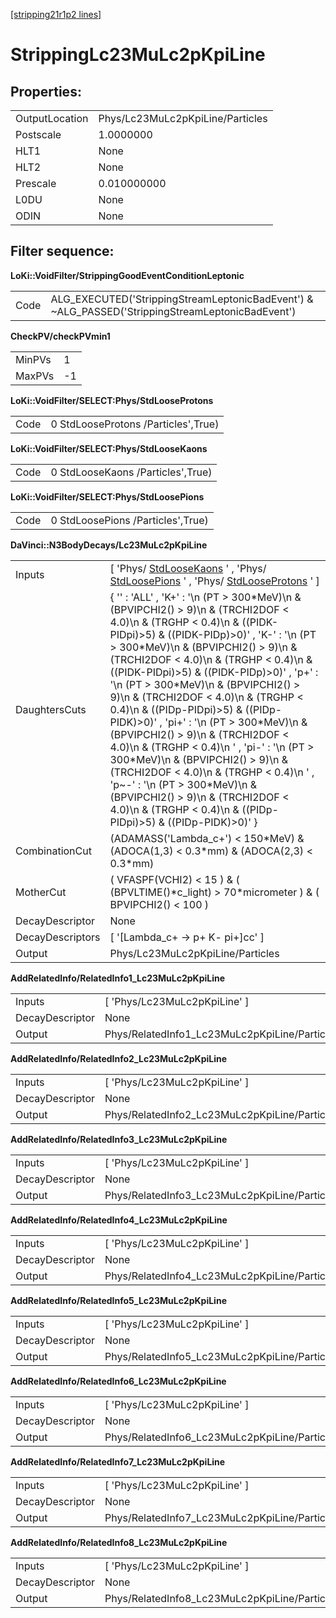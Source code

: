 [[stripping21r1p2 lines]](./stripping21r1p2-leptonic)

# StrippingLc23MuLc2pKpiLine

## Properties:

|                |                                  |
|----------------|----------------------------------|
| OutputLocation | Phys/Lc23MuLc2pKpiLine/Particles |
| Postscale      | 1.0000000                        |
| HLT1           | None                             |
| HLT2           | None                             |
| Prescale       | 0.010000000                      |
| L0DU           | None                             |
| ODIN           | None                             |

## Filter sequence:

**LoKi::VoidFilter/StrippingGoodEventConditionLeptonic**

|      |                                                                                                   |
|------|---------------------------------------------------------------------------------------------------|
| Code | ALG_EXECUTED('StrippingStreamLeptonicBadEvent') & \~ALG_PASSED('StrippingStreamLeptonicBadEvent') |

**CheckPV/checkPVmin1**

|        |     |
|--------|-----|
| MinPVs | 1   |
| MaxPVs | -1  |

**LoKi::VoidFilter/SELECT:Phys/StdLooseProtons**

|      |                                     |
|------|-------------------------------------|
| Code | 0 StdLooseProtons /Particles',True) |

**LoKi::VoidFilter/SELECT:Phys/StdLooseKaons**

|      |                                   |
|------|-----------------------------------|
| Code | 0 StdLooseKaons /Particles',True) |

**LoKi::VoidFilter/SELECT:Phys/StdLoosePions**

|      |                                   |
|------|-----------------------------------|
| Code | 0 StdLoosePions /Particles',True) |

**DaVinci::N3BodyDecays/Lc23MuLc2pKpiLine**

|                  |                                                                                                                                                                                                                                                                                                                                                                                                                                                                                                                                                                                                                                                                                                                                                                                              |
|------------------|----------------------------------------------------------------------------------------------------------------------------------------------------------------------------------------------------------------------------------------------------------------------------------------------------------------------------------------------------------------------------------------------------------------------------------------------------------------------------------------------------------------------------------------------------------------------------------------------------------------------------------------------------------------------------------------------------------------------------------------------------------------------------------------------|
| Inputs           | [ 'Phys/ [StdLooseKaons](./stripping21r1p2-stdloosekaons) ' , 'Phys/ [StdLoosePions](./stripping21r1p2-stdloosepions) ' , 'Phys/ [StdLooseProtons](./stripping21r1p2-stdlooseprotons) ' ]                                                                                                                                                                                                                                                                                                                                                                                                                                                                                                                                                                                                  |
| DaughtersCuts    | { '' : 'ALL' , 'K+' : '\n (PT \> 300\*MeV)\n & (BPVIPCHI2() \> 9)\n & (TRCHI2DOF \< 4.0)\n & (TRGHP \< 0.4)\n & ((PIDK-PIDpi)\>5) & ((PIDK-PIDp)\>0)' , 'K-' : '\n (PT \> 300\*MeV)\n & (BPVIPCHI2() \> 9)\n & (TRCHI2DOF \< 4.0)\n & (TRGHP \< 0.4)\n & ((PIDK-PIDpi)\>5) & ((PIDK-PIDp)\>0)' , 'p+' : '\n (PT \> 300\*MeV)\n & (BPVIPCHI2() \> 9)\n & (TRCHI2DOF \< 4.0)\n & (TRGHP \< 0.4)\n & ((PIDp-PIDpi)\>5) & ((PIDp-PIDK)\>0)' , 'pi+' : '\n (PT \> 300\*MeV)\n & (BPVIPCHI2() \> 9)\n & (TRCHI2DOF \< 4.0)\n & (TRGHP \< 0.4)\n ' , 'pi-' : '\n (PT \> 300\*MeV)\n & (BPVIPCHI2() \> 9)\n & (TRCHI2DOF \< 4.0)\n & (TRGHP \< 0.4)\n ' , 'p\~-' : '\n (PT \> 300\*MeV)\n & (BPVIPCHI2() \> 9)\n & (TRCHI2DOF \< 4.0)\n & (TRGHP \< 0.4)\n & ((PIDp-PIDpi)\>5) & ((PIDp-PIDK)\>0)' } |
| CombinationCut   | (ADAMASS('Lambda_c+') \< 150\*MeV) & (ADOCA(1,3) \< 0.3\*mm) & (ADOCA(2,3) \< 0.3\*mm)                                                                                                                                                                                                                                                                                                                                                                                                                                                                                                                                                                                                                                                                                                       |
| MotherCut        | ( VFASPF(VCHI2) \< 15 ) & ( (BPVLTIME()\*c_light) \> 70\*micrometer ) & ( BPVIPCHI2() \< 100 )                                                                                                                                                                                                                                                                                                                                                                                                                                                                                                                                                                                                                                                                                               |
| DecayDescriptor  | None                                                                                                                                                                                                                                                                                                                                                                                                                                                                                                                                                                                                                                                                                                                                                                                         |
| DecayDescriptors | [ '[Lambda_c+ -\> p+ K- pi+]cc' ]                                                                                                                                                                                                                                                                                                                                                                                                                                                                                                                                                                                                                                                                                                                                                        |
| Output           | Phys/Lc23MuLc2pKpiLine/Particles                                                                                                                                                                                                                                                                                                                                                                                                                                                                                                                                                                                                                                                                                                                                                             |

**AddRelatedInfo/RelatedInfo1_Lc23MuLc2pKpiLine**

|                 |                                               |
|-----------------|-----------------------------------------------|
| Inputs          | [ 'Phys/Lc23MuLc2pKpiLine' ]                |
| DecayDescriptor | None                                          |
| Output          | Phys/RelatedInfo1_Lc23MuLc2pKpiLine/Particles |

**AddRelatedInfo/RelatedInfo2_Lc23MuLc2pKpiLine**

|                 |                                               |
|-----------------|-----------------------------------------------|
| Inputs          | [ 'Phys/Lc23MuLc2pKpiLine' ]                |
| DecayDescriptor | None                                          |
| Output          | Phys/RelatedInfo2_Lc23MuLc2pKpiLine/Particles |

**AddRelatedInfo/RelatedInfo3_Lc23MuLc2pKpiLine**

|                 |                                               |
|-----------------|-----------------------------------------------|
| Inputs          | [ 'Phys/Lc23MuLc2pKpiLine' ]                |
| DecayDescriptor | None                                          |
| Output          | Phys/RelatedInfo3_Lc23MuLc2pKpiLine/Particles |

**AddRelatedInfo/RelatedInfo4_Lc23MuLc2pKpiLine**

|                 |                                               |
|-----------------|-----------------------------------------------|
| Inputs          | [ 'Phys/Lc23MuLc2pKpiLine' ]                |
| DecayDescriptor | None                                          |
| Output          | Phys/RelatedInfo4_Lc23MuLc2pKpiLine/Particles |

**AddRelatedInfo/RelatedInfo5_Lc23MuLc2pKpiLine**

|                 |                                               |
|-----------------|-----------------------------------------------|
| Inputs          | [ 'Phys/Lc23MuLc2pKpiLine' ]                |
| DecayDescriptor | None                                          |
| Output          | Phys/RelatedInfo5_Lc23MuLc2pKpiLine/Particles |

**AddRelatedInfo/RelatedInfo6_Lc23MuLc2pKpiLine**

|                 |                                               |
|-----------------|-----------------------------------------------|
| Inputs          | [ 'Phys/Lc23MuLc2pKpiLine' ]                |
| DecayDescriptor | None                                          |
| Output          | Phys/RelatedInfo6_Lc23MuLc2pKpiLine/Particles |

**AddRelatedInfo/RelatedInfo7_Lc23MuLc2pKpiLine**

|                 |                                               |
|-----------------|-----------------------------------------------|
| Inputs          | [ 'Phys/Lc23MuLc2pKpiLine' ]                |
| DecayDescriptor | None                                          |
| Output          | Phys/RelatedInfo7_Lc23MuLc2pKpiLine/Particles |

**AddRelatedInfo/RelatedInfo8_Lc23MuLc2pKpiLine**

|                 |                                               |
|-----------------|-----------------------------------------------|
| Inputs          | [ 'Phys/Lc23MuLc2pKpiLine' ]                |
| DecayDescriptor | None                                          |
| Output          | Phys/RelatedInfo8_Lc23MuLc2pKpiLine/Particles |
